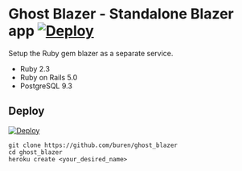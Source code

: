 # Ghost Blazer - Standalone Blazer app [![Deploy](https://www.herokucdn.com/deploy/button.svg)](https://heroku.com/deploy?template=https://github.com/buren/ghost_blazer)

Setup the Ruby gem blazer as a separate service.

* Ruby 2.3
* Ruby on Rails 5.0
* PostgreSQL 9.3

## Deploy

[![Deploy](https://www.herokucdn.com/deploy/button.svg)](https://heroku.com/deploy?template=https://github.com/buren/ghost_blazer)

```
git clone https://github.com/buren/ghost_blazer
cd ghost_blazer
heroku create <your_desired_name>
```
